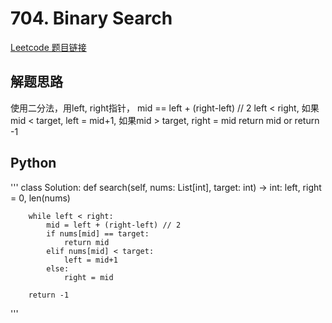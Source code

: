 # 704. Binary Search
[Leetcode 题目链接](https://leetcode.com/problems/binary-search/)

## 解题思路
使用二分法，用left, right指针， mid == left + (right-left) // 2
left < right, 如果mid < target, left = mid+1, 如果mid > target, right = mid
return  mid or return -1
## Python
'''
class Solution:
    def search(self, nums: List[int], target: int) -> int:
        left, right = 0, len(nums)

        while left < right:
            mid = left + (right-left) // 2
            if nums[mid] == target:
                return mid
            elif nums[mid] < target:
                left = mid+1
            else:
                right = mid
        
        return -1
'''
